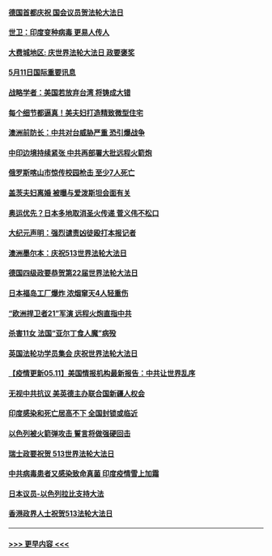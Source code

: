 #### [德国首都庆祝 国会议员贺法轮大法日](../pages/prog202/a103115800.md?t=05111801) 
#### [世卫：印度变种病毒 更易人传人](../pages/prog202/a103115823.md?t=05111801) 
#### [大费城地区: 庆世界法轮大法日 政要褒奖](../pages/prog202/a103115793.md?t=05111801) 
#### [5月11日国际重要讯息](../pages/prog202/a103115785.md?t=05111801) 
#### [战略学者：美国若放弃台湾 将铸成大错](../pages/prog202/a103115783.md?t=05111801) 
#### [每个细节都逼真！美夫妇打造精致微型住宅](../pages/prog202/a103115701.md?t=05111801) 
#### [澳洲前防长：中共对台威胁严重 恐引爆战争](../pages/prog202/a103115714.md?t=05111801) 
#### [中印边境持续紧张 中共再部署大批远程火箭炮](../pages/prog202/a103115703.md?t=05111801) 
#### [俄罗斯喀山市惊传校园枪击 至少7人死亡](../pages/prog202/a103115734.md?t=05111801) 
#### [盖茨夫妇离婚 被曝与爱泼斯坦会面有关](../pages/prog202/a103115680.md?t=05111801) 
#### [奥运优先？日本多地取消圣火传递 菅义伟不松口](../pages/prog202/a103115640.md?t=05111801) 
#### [大纪元声明：强烈谴责凶徒殴打本报记者](../pages/prog202/a103115675.md?t=05111801) 
#### [澳洲墨尔本：庆祝513世界法轮大法日](../pages/prog202/a103115597.md?t=05111801) 
#### [德国四级政要恭贺第22届世界法轮大法日](../pages/prog202/a103115594.md?t=05111801) 
#### [日本福岛工厂爆炸 浓烟窜天4人轻重伤](../pages/prog202/a103115569.md?t=05111801) 
#### [“欧洲捍卫者21”军演 远程火炮直指中共](../pages/prog202/a103115321.md?t=05111801) 
#### [杀害11女 法国“亚尔丁食人魔”病殁](../pages/prog202/a103115536.md?t=05111801) 
#### [英国法轮功学员集会 庆祝世界法轮大法日](../pages/prog202/a103115495.md?t=05111801) 
#### [【疫情更新05.11】美国情报机构最新报告：中共让世界乱序](../pages/prog202/a103114528.md?t=05111801) 
#### [无视中共抗议 美英德主办联合国新疆人权会](../pages/prog202/a103115314.md?t=05111801) 
#### [印度感染和死亡居高不下 全国封锁或临近](../pages/prog202/a103115317.md?t=05111801) 
#### [以色列被火箭弹攻击 誓言将做强硬回击](../pages/prog202/a103115331.md?t=05111801) 
#### [瑞士政要祝贺 513世界法轮大法日](../pages/prog202/a103115254.md?t=05111801) 
#### [中共病毒患者又感染致命真菌 印度疫情雪上加霜](../pages/prog202/a103115018.md?t=05111801) 
#### [日本议员-以色列拉比支持大法](../pages/prog202/a103115189.md?t=05111801) 
#### [香港政界人士祝贺513法轮大法日](../pages/prog202/a103115187.md?t=05111801) 

----
#### [ >>> 更早内容 <<< ](../indexes/prog202-earlier.md)
